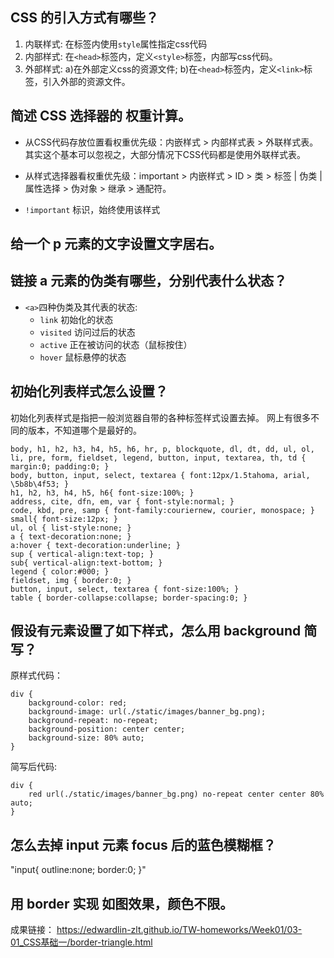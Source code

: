 ## CSS 的引入方式有哪些？

1. 内联样式: 在标签内使用`style`属性指定css代码
2. 内部样式: 在`<head>`标签内，定义`<style>`标签，内部写css代码。
3. 外部样式: a)在外部定义css的资源文件; b)在`<head>`标签内，定义`<link>`标签，引入外部的资源文件。

## 简述 CSS 选择器的 权重计算。

* 从CSS代码存放位置看权重优先级：内嵌样式 > 内部样式表 > 外联样式表。其实这个基本可以忽视之，大部分情况下CSS代码都是使用外联样式表。

* 从样式选择器看权重优先级：important > 内嵌样式 > ID > 类 > 标签 | 伪类 | 属性选择 > 伪对象 > 继承 > 通配符。

* `!important` 标识，始终使用该样式

## 给一个 p 元素的文字设置文字居右。

<p style="text-align: right"></p>

## 链接 a 元素的伪类有哪些，分别代表什么状态？

* `<a>`四种伪类及其代表的状态:
    * `link` 初始化的状态
    * `visited` 访问过后的状态
    * `active` 正在被访问的状态（鼠标按住）
    * `hover` 鼠标悬停的状态

## 初始化列表样式怎么设置？

初始化列表样式是指把一般浏览器自带的各种标签样式设置去掉。
网上有很多不同的版本，不知道哪个是最好的。

```
body, h1, h2, h3, h4, h5, h6, hr, p, blockquote, dl, dt, dd, ul, ol, li, pre, form, fieldset, legend, button, input, textarea, th, td { margin:0; padding:0; } 
body, button, input, select, textarea { font:12px/1.5tahoma, arial, \5b8b\4f53; } 
h1, h2, h3, h4, h5, h6{ font-size:100%; } 
address, cite, dfn, em, var { font-style:normal; } 
code, kbd, pre, samp { font-family:couriernew, courier, monospace; } 
small{ font-size:12px; } 
ul, ol { list-style:none; } 
a { text-decoration:none; } 
a:hover { text-decoration:underline; } 
sup { vertical-align:text-top; } 
sub{ vertical-align:text-bottom; } 
legend { color:#000; } 
fieldset, img { border:0; } 
button, input, select, textarea { font-size:100%; } 
table { border-collapse:collapse; border-spacing:0; }
```

## 假设有元素设置了如下样式，怎么用 background 简写？

原样式代码：
```
div {
	background-color: red;
	background-image: url(./static/images/banner_bg.png);
	background-repeat: no-repeat;
	background-position: center center;
	background-size: 80% auto;
}
```

简写后代码:
```
div {
    red url(./static/images/banner_bg.png) no-repeat center center 80% auto;
}
```

## 怎么去掉 input 元素 focus 后的蓝色模糊框？

"input{ outline:none; border:0; }"

## 用 border 实现 如图效果，颜色不限。

成果链接： <https://edwardlin-zlt.github.io/TW-homeworks/Week01/03-01_CSS基础一/border-triangle.html>